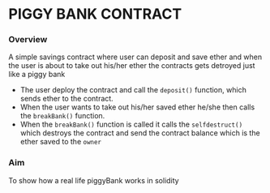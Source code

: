 <h1>PIGGY BANK CONTRACT</h1>
<h3>Overview</h3>
<p>A simple savings contract where user can deposit and save ether and when the user is about to take out his/her ether the contracts gets detroyed just like a piggy bank</p>
<ul>
  <li>The user deploy the contract and call the <code>deposit()</code> function, which sends ether to the contract.</li>
  <li>When the user wants to take out his/her saved ether he/she then calls the <code>breakBank()</code> function.</li>
  <li>When the <code>breakBank()</code> function is called it calls the <code>selfdestruct()</code> which destroys the contract and send the contract balance which is the ether saved to the <code>owner</code></li>
</ul>

<h3>Aim</h3>
<p>To show how a real life piggyBank works in solidity</p>
